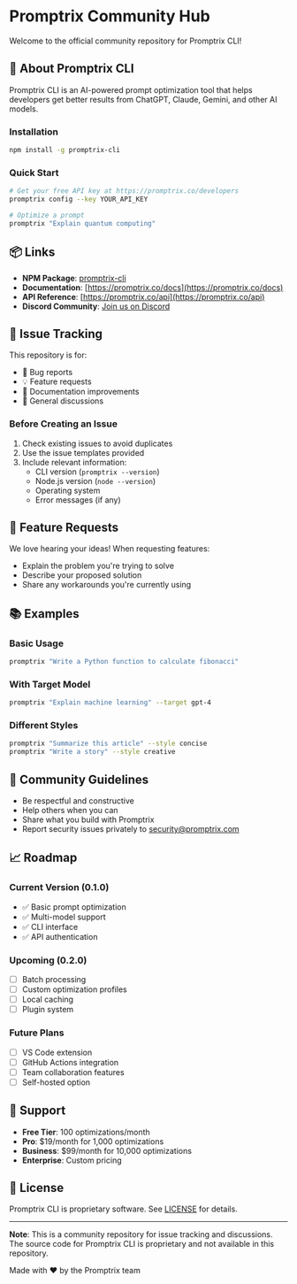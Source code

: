 # Promptrix Community Hub

Welcome to the official community repository for Promptrix CLI!

## 🚀 About Promptrix CLI

Promptrix CLI is an AI-powered prompt optimization tool that helps developers get better results from ChatGPT, Claude, Gemini, and other AI models.

### Installation
```bash
npm install -g promptrix-cli
```

### Quick Start
```bash
# Get your free API key at https://promptrix.co/developers
promptrix config --key YOUR_API_KEY

# Optimize a prompt
promptrix "Explain quantum computing"
```

## 📦 Links

- **NPM Package**: [promptrix-cli](https://www.npmjs.com/package/promptrix-cli)
- **Documentation**: [https://promptrix.co/docs](https://promptrix.co/docs)
- **API Reference**: [https://promptrix.co/api](https://promptrix.co/api)
- **Discord Community**: [Join us on Discord](https://discord.gg/promptrix)

## 🐛 Issue Tracking

This repository is for:
- 🐛 Bug reports
- 💡 Feature requests
- 📖 Documentation improvements
- 💬 General discussions

### Before Creating an Issue

1. Check existing issues to avoid duplicates
2. Use the issue templates provided
3. Include relevant information:
   - CLI version (`promptrix --version`)
   - Node.js version (`node --version`)
   - Operating system
   - Error messages (if any)

## 🎯 Feature Requests

We love hearing your ideas! When requesting features:
- Explain the problem you're trying to solve
- Describe your proposed solution
- Share any workarounds you're currently using

## 📚 Examples

### Basic Usage
```bash
promptrix "Write a Python function to calculate fibonacci"
```

### With Target Model
```bash
promptrix "Explain machine learning" --target gpt-4
```

### Different Styles
```bash
promptrix "Summarize this article" --style concise
promptrix "Write a story" --style creative
```

## 🤝 Community Guidelines

- Be respectful and constructive
- Help others when you can
- Share what you build with Promptrix
- Report security issues privately to security@promptrix.com

## 📈 Roadmap

### Current Version (0.1.0)
- ✅ Basic prompt optimization
- ✅ Multi-model support
- ✅ CLI interface
- ✅ API authentication

### Upcoming (0.2.0)
- [ ] Batch processing
- [ ] Custom optimization profiles
- [ ] Local caching
- [ ] Plugin system

### Future Plans
- [ ] VS Code extension
- [ ] GitHub Actions integration
- [ ] Team collaboration features
- [ ] Self-hosted option

## 💖 Support

- **Free Tier**: 100 optimizations/month
- **Pro**: $19/month for 1,000 optimizations
- **Business**: $99/month for 10,000 optimizations
- **Enterprise**: Custom pricing

## 📄 License

Promptrix CLI is proprietary software. See [LICENSE](LICENSE) for details.

---

**Note**: This is a community repository for issue tracking and discussions. The source code for Promptrix CLI is proprietary and not available in this repository.

Made with ❤️ by the Promptrix team
